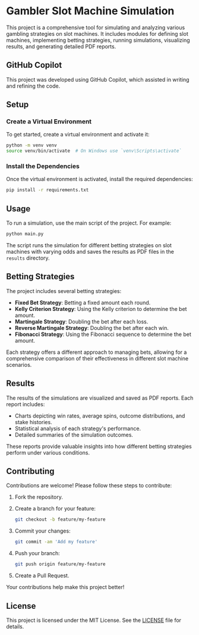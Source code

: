 # Gambler Slot Machine Simulation

This project is a comprehensive tool for simulating and analyzing various gambling strategies on slot machines. It includes modules for defining slot machines, implementing betting strategies, running simulations, visualizing results, and generating detailed PDF reports.

## GitHub Copilot

This project was developed using GitHub Copilot, which assisted in writing and refining the code.

## Setup

### Create a Virtual Environment

To get started, create a virtual environment and activate it:

```bash
python -m venv venv
source venv/bin/activate  # On Windows use `venv\Scripts\activate`
```

### Install the Dependencies

Once the virtual environment is activated, install the required dependencies:

```bash
pip install -r requirements.txt
```

## Usage

To run a simulation, use the main script of the project. For example:

```python
python main.py
```

The script runs the simulation for different betting strategies on slot machines with varying odds and saves the results as PDF files in the `results` directory.

## Betting Strategies

The project includes several betting strategies:

- **Fixed Bet Strategy**: Betting a fixed amount each round.
- **Kelly Criterion Strategy**: Using the Kelly criterion to determine the bet amount.
- **Martingale Strategy**: Doubling the bet after each loss.
- **Reverse Martingale Strategy**: Doubling the bet after each win.
- **Fibonacci Strategy**: Using the Fibonacci sequence to determine the bet amount.

Each strategy offers a different approach to managing bets, allowing for a comprehensive comparison of their effectiveness in different slot machine scenarios.

## Results

The results of the simulations are visualized and saved as PDF reports. Each report includes:

- Charts depicting win rates, average spins, outcome distributions, and stake histories.
- Statistical analysis of each strategy's performance.
- Detailed summaries of the simulation outcomes.

These reports provide valuable insights into how different betting strategies perform under various conditions.

## Contributing

Contributions are welcome! Please follow these steps to contribute:

1. Fork the repository.
2. Create a branch for your feature:

   ```bash
   git checkout -b feature/my-feature
   ```

3. Commit your changes:

   ```bash
   git commit -am 'Add my feature'
   ```

4. Push your branch:

   ```bash
   git push origin feature/my-feature
   ```

5. Create a Pull Request.

Your contributions help make this project better!

## License

This project is licensed under the MIT License. See the [LICENSE](LICENSE) file for details.